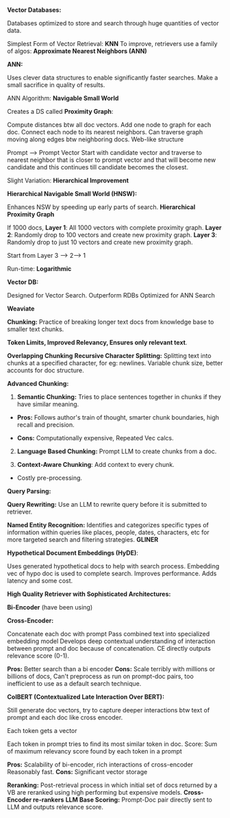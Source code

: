 
**Vector Databases:**

Databases optimized to store and search through huge quantities of vector data.

Simplest Form of Vector Retrieval: **KNN**
To improve, retrievers use a family of algos: **Approximate Nearest Neighbors (ANN)**

**ANN:**

Uses clever data structures to enable significantly faster searches.
Make a small sacrifice in quality of results.

ANN Algorithm: **Navigable Small World**

Creates a DS called **Proximity Graph**:

Compute distances btw all doc vectors.
Add one node to graph for each doc.
Connect each node to its nearest neighbors.
Can traverse graph moving along edges btw neighboring docs.
Web-like structure

Prompt --> Prompt Vector 
Start with candidate vector and traverse to nearest neighbor that is closer to prompt vector and that will become new candidate and this continues till candidate becomes the closest.

Slight Variation: **Hierarchical Improvement**

**Hierarchical Navigable Small World (HNSW):**

Enhances NSW by speeding up early parts of search.
**Hierarchical Proximity Graph**

If 1000 docs,
**Layer 1**: All 1000 vectors with complete proximity graph.
**Layer 2**: Randomly drop to 100 vectors and create new proximity graph.
**Layer 3**: Randomly drop to just 10 vectors and create new proximity graph.

Start from Layer 3 --> 2--> 1

Run-time: **Logarithmic**

**Vector DB:**

Designed for Vector Search.
Outperform RDBs
Optimized for ANN Search

**Weaviate**

**Chunking:**
Practice of breaking longer text docs from knowledge base to smaller text chunks.

**Token Limits, Improved Relevancy, Ensures only relevant text**.

**Overlapping Chunking**
**Recursive Character Splitting:** Splitting text into chunks at a specified character, for eg: newlines.
Variable chunk size, better accounts for doc structure. 

**Advanced Chunking:**

1. **Semantic Chunking:** Tries to place sentences together in chunks if they have similar meaning.

- **Pros:** Follows author's train of thought, smarter chunk boundaries, high recall and precision.

- **Cons:** Computationally expensive, Repeated Vec calcs.

2. **Language Based Chunking:** Prompt LLM to create chunks from a doc.

3. **Context-Aware Chunking**: Add context to every chunk.
- Costly pre-processing.

**Query Parsing:**

**Query Rewriting:** Use an LLM to rewrite query before it is submitted to retriever.

**Named Entity Recognition:** Identifies and categorizes specific types of information within queries like places, people, dates, characters, etc for more targeted search and filtering strategies.
**GLINER**

**Hypothetical Document Embeddings (HyDE)**: 

Uses generated hypothetical docs to help with search process.
Embedding vec of hypo doc is used to complete search.
Improves performance.
Adds latency and some cost.

**High Quality Retriever with Sophisticated Architectures:**

**Bi-Encoder** (have been using)

**Cross-Encoder:**

Concatenate each doc with prompt
Pass combined text into specialized embedding model
Develops deep contextual understanding of interaction between prompt and doc because of concatenation.
CE directly outputs relevance score (0-1).

**Pros:** Better search than a bi encoder
**Cons:** Scale terribly with millions or billions of docs, Can't preprocess as run on prompt-doc pairs, too inefficient to use as a default search technique.

**ColBERT (Contextualized Late Interaction Over BERT):**

Still generate doc vectors, try to capture deeper interactions btw text of prompt and each doc like cross encoder.

Each token gets a vector

Each token in prompt tries to find its most similar token in doc.
Score: Sum of maximum relevancy score found by each token in a prompt

**Pros:**
Scalability of bi-encoder, rich interactions of cross-encoder
Reasonably fast.
**Cons:**
Significant vector storage 

**Reranking:**
Post-retrieval process in which initial set of docs returned by a VB are reranked using high performing but expensive models.
**Cross-Encoder re-rankers**
**LLM Base Scoring:** Prompt-Doc pair directly sent to LLM and outputs relevance score.